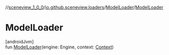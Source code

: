 //[sceneview_1_0_0](../../../index.md)/[io.github.sceneview.loaders](../index.md)/[ModelLoader](index.md)/[ModelLoader](-model-loader.md)

# ModelLoader

[androidJvm]\
fun [ModelLoader](-model-loader.md)(engine: Engine, context: [Context](https://developer.android.com/reference/kotlin/android/content/Context.html))

